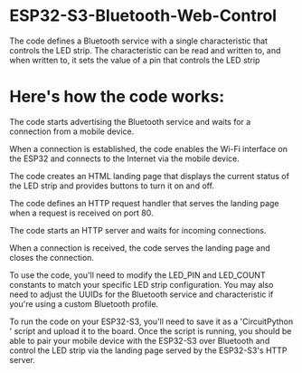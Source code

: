 # ESP32-S3-Bluetooth-Web-Control
The code defines a Bluetooth service with a single characteristic that controls the LED strip. The characteristic can be read and written to, and when written to, it sets the value of a pin that controls the LED strip

# Here's how the code works:
 
The code starts advertising the Bluetooth service and waits for a connection from a mobile device.

When a connection is established, the code enables the Wi-Fi interface on the ESP32 and connects to the Internet via the mobile device.

The code creates an HTML landing page that displays the current status of the LED strip and provides buttons to turn it on and off.

The code defines an HTTP request handler that serves the landing page when a request is received on port 80.

The code starts an HTTP server and waits for incoming connections.

When a connection is received, the code serves the landing page and closes the connection.

To use the code, you'll need to modify the LED_PIN and LED_COUNT constants to match your specific LED strip configuration. You may also need to adjust the UUIDs for the Bluetooth service and characteristic if you're using a custom Bluetooth profile.

To run the code on your ESP32-S3, you'll need to save it as a 'CircuitPython ' script and upload it to the board. Once the script is running, you should be able to pair your mobile device with the ESP32-S3 over Bluetooth and control the LED strip via the landing page served by the ESP32-S3's HTTP server.
